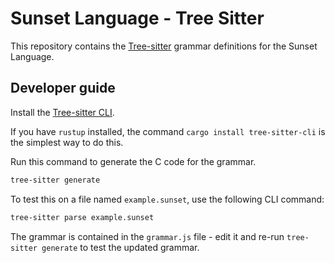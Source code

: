 # Sunset Language - Tree Sitter

This repository contains the [Tree-sitter](https:"//tree-sitter.github.io/tree-sitter") grammar definitions for the Sunset Language.

## Developer guide

Install the [Tree-sitter CLI](https://github.com/tree-sitter/tree-sitter/tree/master/cli).

If you have `rustup` installed, the command `cargo install tree-sitter-cli` is the simplest way to do this.

Run this command to generate the C code for the grammar.

```bash
tree-sitter generate
```

To test this on a file named `example.sunset`, use the following CLI command:

```bash
tree-sitter parse example.sunset
```

The grammar is contained in the `grammar.js` file - edit it and re-run `tree-sitter generate` to test the updated grammar.
